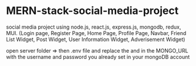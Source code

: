 # MERN-stack-social-media-project
social media project using node.js, react.js, express.js, mongodb, redux, MUI. (Login page, Register Page, Home Page, Profile Page, Navbar, Friend List Widget, Post Widget, User Information Widget, Adverisement Widget)

open server folder => then .env file and replace the <username> and <password> in the MONGO_URL with the username and password you already set in your mongoDB account
